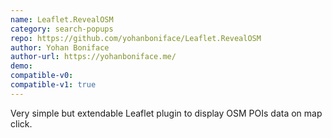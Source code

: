 ```yaml
---
name: Leaflet.RevealOSM
category: search-popups
repo: https://github.com/yohanboniface/Leaflet.RevealOSM
author: Yohan Boniface
author-url: https://yohanboniface.me/
demo: 
compatible-v0:
compatible-v1: true
---
```


Very simple but extendable Leaflet plugin to display OSM POIs data on map click.
